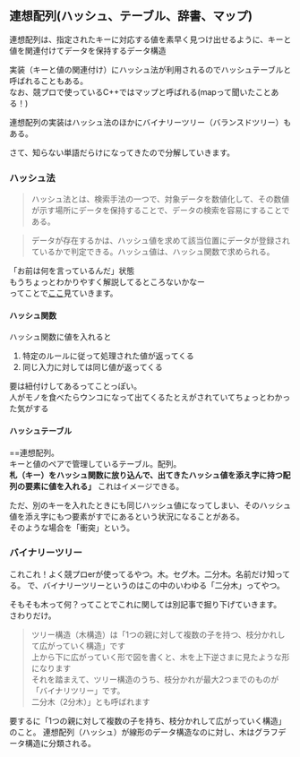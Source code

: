 ## 連想配列(ハッシュ、テーブル、辞書、マップ)

連想配列は、指定されたキーに対応する値を素早く見つけ出せるように、キーと値を関連付けてデータを保持するデータ構造  

実装（キーと値の関連付け）にハッシュ法が利用されるのでハッシュテーブルと呼ばれることもある。  
なお、競プロで使っているC++ではマップと呼ばれる(mapって聞いたことある！)

 
 連想配列の実装はハッシュ法のほかにバイナリーツリー（バランスドツリー）もある。
 
 さて、知らない単語だらけになってきたので分解していきます。
 
 
 ### ハッシュ法
 
 >ハッシュ法とは、検索手法の一つで、対象データを数値化して、その数値が示す場所にデータを保持することで、データの検索を容易にすることである。

>データが存在するかは、ハッシュ値を求めて該当位置にデータが登録されているかで判定できる。ハッシュ値は、ハッシュ関数で求められる。
 
 
 「お前は何を言っているんだ」状態  
 もうちょっとわかりやすく解説してるところないかなー  
 ってことで[ここ](https://wa3.i-3-i.info/word11948.html)見ていきます。
 
 #### ハッシュ関数
 ハッシュ関数に値を入れると
 1. 特定のルールに従って処理された値が返ってくる
 1. 同じ入力に対しては同じ値が返ってくる
 
 要は紐付けしてあるってことっぽい。  
 人がモノを食べたらウンコになって出てくるたとえがされていてちょっとわかった気がする
 
 
 #### ハッシュテーブル
 
 ==連想配列。  
 キーと値のペアで管理しているテーブル。配列。  
 **札（キー）をハッシュ関数に放り込んで、出てきたハッシュ値を添え字に持つ配列の要素に値を入れる」**
 これはイメージできる。
 
 ただ、別のキーを入れたときにも同じハッシュ値になってしまい、そのハッシュ値を添え字にもつ要素がすでにあるという状況になることがある。  
 そのような場合を「衝突」という。
 
 
 ### バイナリーツリー
 
 これこれ！よく競プロerが使ってるやつ。木。セグ木。二分木。名前だけ知ってる。
 で、バイナリーツリーというのはこの中のいわゆる「二分木」ってやつ。  
 
 そもそも木って何？ってことでこれに関しては別記事で掘り下げていきます。  
 さわりだけ。
 >ツリー構造（木構造）は「1つの親に対して複数の子を持つ、枝分かれして広がっていく構造」です  
 >上から下に広がっていく形で図を書くと、木を上下逆さまに見たような形になります  
 >それを踏まえて、ツリー構造のうち、枝分かれが最大2つまでのものが「バイナリツリー」です。  
 >二分木（2分木）」とも呼ばれます
 
 要するに「1つの親に対して複数の子を持ち、枝分かれして広がっていく構造」のこと。
連想配列（ハッシュ）が線形のデータ構造なのに対し、木はグラフデータ構造に分類される。
